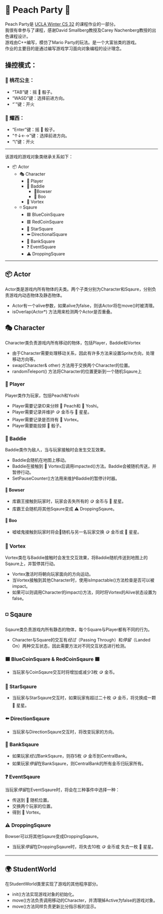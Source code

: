 # 🎉 Peach Party 🎉

Peach Party是 [UCLA Winter CS 32](http://web.cs.ucla.edu/classes/winter23/cs32/syllabus.html) 的课程作业的一部分。  
我很有幸参与了课程，感谢David Smallberg教授及Carey Nachenberg教授的出色课程设计。  
游戏由C++编写，模仿了Mario Party的玩法。是一个大富翁类的游戏。  
作业的主要目的是通过编写游戏学习面向对象编程的设计理念。  

## 操控模式：

### 👸 桃花公主：    
- “TAB”键：摇 🎲 骰子。   
- “WASD”键：选择前进方向。   
- “`”键：开火   

### 🦕 耀西：    
- “Enter”键：摇 🎲 骰子。     
- “↑↓←→”键：选择前进方向。   
- “\”键：开火   

---

该游戏的游戏对象类继承关系如下：
- 📦 Actor  
  - 🎭 Character  
    - 🦸 Player  
    - 🦹 Baddie
      - 👹Bowser
      - 👻 Boo
    - 🚀 Vortex
  - ◽️ Sqaure
    - 🟦 BlueCoinSquare
    - 🟥 RedCoinSquare
    - 🌟 StarSquare
    - ⬅️ DirectionalSquare
    - 🏦 BankSquare
    - ❓ EventSquare
    - ⚠️ DroppingSquare

---

## 📦 Actor

Actor类是游戏内所有物体的夫类。两个子类分别为Character和Sqaure，分别负责游戏内动态物体及静态物体。
- Actor有一个alive参数，如果alive为false，则该Actor将在move()时被清理。
- isOverlap(Actor\*) 方法用来检测两个Actor是否重叠。

## 🎭 Character

Character类负责游戏内所有移动的物体，包括Player，Baddie和Vortex
- 由于Character需要处理移动关系，因此有许多方法来设置Sprite方向，处理移动方向等。
- swap(Character& other) 方法用于交换两个Character的位置。
- randomTeleport() 方法将Character的位置更新到一个随机Sqaure上

### 🦸 Player

Player类作为玩家，包括Peach和Yoshi
- Player需要记录ID来分辨 👸 Peach和 🦕 Yoshi。
- Player需要记录并维护 🪙 金币与 🌟 星星。
- Player需要记录是否持有 🚀 Vortex。
- Player需要能投掷 🎲 骰子。

### 🦹 Baddie

Baddie类作为敌人，当与玩家接触时会发生交互效果。
- Baddie会随机在地图上移动。
- Baddie在接触到 🚀 Vortex后调用impacted()方法。Baddie会被随机传送，并暂停行动。
- SetPauseCounter()方法用来维护Baddie的暂停计时器。

#### 👹 Bowser
- 库霸王接触到玩家时，玩家会丢失所有的 🪙 金币与 🌟 星星。
- 库霸王会随机将其他Sqaure变成 ⚠️ DroppingSqaure。

#### 👻 Boo
- 嘘嘘鬼接触到玩家时将会🎲随机与另一名玩家交换 🪙 金币或 🌟 星星。

### 🚀 Vortex
Vortex类在与Baddie接触时会发生交互效果，将Baddie随机传送到地图上的Sqaure上，并暂停其行动。
- Vortex激活时将朝向玩家面向的方向运动。
- 当Vortex接触到其他Character时，使用isImpactable()方法检查是否可以被impact。
- 如果可以则调用Character的impact()方法，同时将Vortex的Alive状态设置为false。

## ◽️ Sqaure
Sqaure类负责游戏内所有静态的物体，每个Square与Player都有不同的行为。
- Character与Square的交互有*经过*（Passing Through）和*停留*（Landed On）两种交互状态，因此需要方法对不同交互状态进行检测。

### 🟦 BlueCoinSquare & RedCoinSqaure 🟥

- 当玩家与CoinSqaure交互时将增加或减少3枚 🪙 金币。

### 🌟 StarSqaure

- 当玩家与StarSqaure交互时，如果玩家有超过二十枚 🪙 金币，将兑换成一颗 🌟 星星。

### ⬅️ DirectionSqaure

- 当玩家与DirectionSqaure交互时，将改变玩家的方向。

### 🏦 BankSqaure

- 如果玩家*经过*BankSqaure，则存5枚 🪙 金币到CentralBank。
- 如果玩家*停留*在BankSqaure，则CentralBank的所有金币归玩家所有。

### ❓ EventSqaure

当玩家*停留*在EventSqaure时，将会在三种事件中选择一种：
- 传送到 🎲 随机位置。
- 交换两个玩家的位置。
- 得到 🚀 Vortex。

### ⚠️ DroppingSqaure

Bowser可以将其他Sqaure变成DroppingSqaure。
- 当玩家*停留*在DroppingSqaure时，将失去10枚 🪙 金币或 失去一枚 🌟 星星。

---

## 🌍 StudentWorld

在StudentWorld类里实现了游戏的其他程序部分。
- init()方法实现游戏对象的初始化。
- move()方法负责调用移动的Character，并清理掉Active为false的游戏对象。
- move()方法同样负责更新比分指示板的显示。


